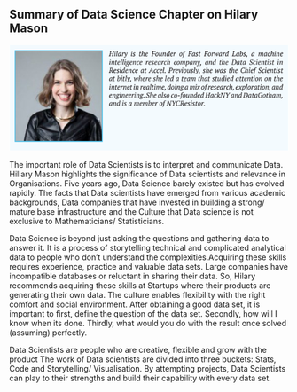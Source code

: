 ## Summary of Data Science Chapter on Hilary Mason

![N|Solid](https://github.com/i071183/HW_DAT7_20TH_FEB/blob/master/Screen%20Shot%202017-02-18%20at%2011.08.11%20AM.png)

The important role of Data Scientists is to interpret and communicate Data.
Hillary Mason highlights the significance of Data scientists and relevance in Organisations. Five years ago, Data Science barely existed but has evolved rapidly. The facts that Data scientists have emerged from various academic backgrounds, Data companies that have invested in building a strong/ mature base infrastructure and the Culture that Data science is not exclusive to Mathematicians/ Statisticians.

Data Science is beyond just asking the questions and gathering data to answer it. It is a process of storytelling technical and complicated analytical data to people who don’t understand the complexities.Acquiring these skills requires experience, practice and valuable data sets. Large companies have incompatible databases or reluctant in sharing their data. So, Hilary recommends acquiring these skills at Startups where their products are generating their own data. The culture enables flexibility with the right comfort and social environment. After obtaining a good data set, it is important to first, define the question of the data set. Secondly, how will I know when its done. Thirdly, what would you do with the result once solved (assuming) perfectly.

Data Scientists are people who are creative, flexible and grow with the product The work of Data scientists are divided into three buckets: Stats, Code and Storytelling/ Visualisation. By attempting projects, Data Scientists can play to their strengths and build their capability with every data set.
